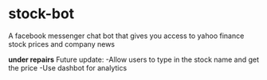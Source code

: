 # stock-bot
A facebook messenger chat bot that gives you access to yahoo finance stock prices and company news



****under repairs****
Future update: 
-Allow users to type in the stock name and get the price
-Use dashbot for analytics


